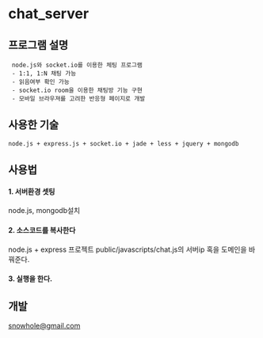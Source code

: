 # chat_server

## 프로그램 설명
     node.js와 socket.io를 이용한 체팅 프로그램
     - 1:1, 1:N 채팅 가능
     - 읽음여부 확인 가능
     - socket.io room을 이용한 채팅방 기능 구현
     - 모바일 브라우져를 고려한 반응형 페이지로 개발

## 사용한 기술

    node.js + express.js + socket.io + jade + less + jquery + mongodb


## 사용법

#### 1. 서버환경 셋팅
node.js, mongodb설치
#### 2. 소스코드를 복사한다
node.js + express 프로젝트
public/javascripts/chat.js의 서버ip 혹을 도메인을 바꿔준다.
#### 3. 실행을 한다.


## 개발

snowhole@gmail.com
